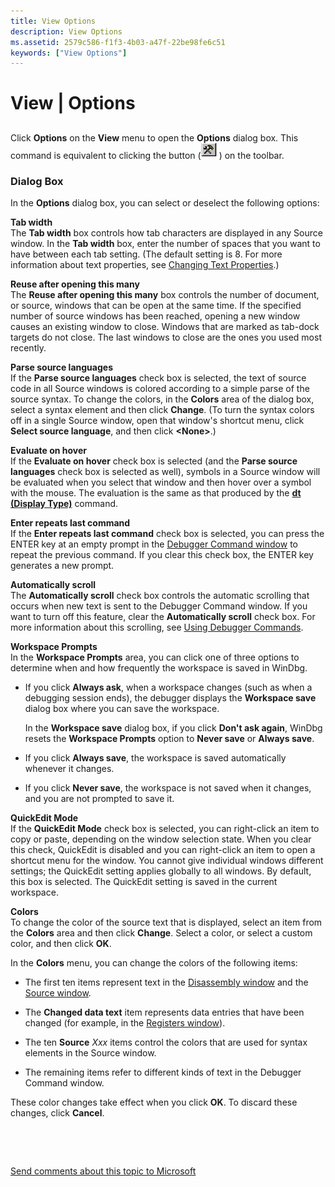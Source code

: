 ```yaml
---
title: View Options
description: View Options
ms.assetid: 2579c586-f1f3-4b03-a47f-22be98fe6c51
keywords: ["View Options"]
---
```


# View | Options


## <span id="ddk_view_options_dbg"></span><span id="DDK_VIEW_OPTIONS_DBG"></span>


Click **Options** on the **View** menu to open the **Options** dialog box. This command is equivalent to clicking the button (![screen shot of the options button](images/tbopt.png)) on the toolbar.

### <span id="dialog_box"></span><span id="DIALOG_BOX"></span>Dialog Box

In the **Options** dialog box, you can select or deselect the following options:

<span id="Tab_width"></span><span id="tab_width"></span><span id="TAB_WIDTH"></span>**Tab width**  
The **Tab width** box controls how tab characters are displayed in any Source window. In the **Tab width** box, enter the number of spaces that you want to have between each tab setting. (The default setting is 8. For more information about text properties, see [Changing Text Properties](changing-text-properties.md).)

<span id="Reuse_after_opening_this_many"></span><span id="reuse_after_opening_this_many"></span><span id="REUSE_AFTER_OPENING_THIS_MANY"></span>**Reuse after opening this many**  
The **Reuse after opening this many** box controls the number of document, or source, windows that can be open at the same time. If the specified number of source windows has been reached, opening a new window causes an existing window to close. Windows that are marked as tab-dock targets do not close. The last windows to close are the ones you used most recently.

<span id="Parse_source_languages"></span><span id="parse_source_languages"></span><span id="PARSE_SOURCE_LANGUAGES"></span>**Parse source languages**  
If the **Parse source languages** check box is selected, the text of source code in all Source windows is colored according to a simple parse of the source syntax. To change the colors, in the **Colors** area of the dialog box, select a syntax element and then click **Change**. (To turn the syntax colors off in a single Source window, open that window's shortcut menu, click **Select source language**, and then click **&lt;None&gt;**.)

<span id="Evaluate_on_hover"></span><span id="evaluate_on_hover"></span><span id="EVALUATE_ON_HOVER"></span>**Evaluate on hover**  
If the **Evaluate on hover** check box is selected (and the **Parse source languages** check box is selected as well), symbols in a Source window will be evaluated when you select that window and then hover over a symbol with the mouse. The evaluation is the same as that produced by the [**dt (Display Type)**](dt--display-type-.md) command.

<span id="Enter_repeats_last_command"></span><span id="enter_repeats_last_command"></span><span id="ENTER_REPEATS_LAST_COMMAND"></span>**Enter repeats last command**  
If the **Enter repeats last command** check box is selected, you can press the ENTER key at an empty prompt in the [Debugger Command window](debugger-command-window.md) to repeat the previous command. If you clear this check box, the ENTER key generates a new prompt.

<span id="Automatically_scroll"></span><span id="automatically_scroll"></span><span id="AUTOMATICALLY_SCROLL"></span>**Automatically scroll**  
The **Automatically scroll** check box controls the automatic scrolling that occurs when new text is sent to the Debugger Command window. If you want to turn off this feature, clear the **Automatically scroll** check box. For more information about this scrolling, see [Using Debugger Commands](using-debugger-commands.md).

<span id="Workspace_Prompts"></span><span id="workspace_prompts"></span><span id="WORKSPACE_PROMPTS"></span>**Workspace Prompts**  
In the **Workspace Prompts** area, you can click one of three options to determine when and how frequently the workspace is saved in WinDbg.

-   If you click **Always ask**, when a workspace changes (such as when a debugging session ends), the debugger displays the **Workspace save** dialog box where you can save the workspace.

    In the **Workspace save** dialog box, if you click **Don't ask again**, WinDbg resets the **Workspace Prompts** option to **Never save** or **Always save**.

-   If you click **Always save**, the workspace is saved automatically whenever it changes.

-   If you click **Never save**, the workspace is not saved when it changes, and you are not prompted to save it.

<span id="QuickEdit_Mode"></span><span id="quickedit_mode"></span><span id="QUICKEDIT_MODE"></span>**QuickEdit Mode**  
If the **QuickEdit Mode** check box is selected, you can right-click an item to copy or paste, depending on the window selection state. When you clear this check, QuickEdit is disabled and you can right-click an item to open a shortcut menu for the window. You cannot give individual windows different settings; the QuickEdit setting applies globally to all windows. By default, this box is selected. The QuickEdit setting is saved in the current workspace.

<span id="Colors"></span><span id="colors"></span><span id="COLORS"></span>**Colors**  
To change the color of the source text that is displayed, select an item from the **Colors** area and then click **Change**. Select a color, or select a custom color, and then click **OK**.

In the **Colors** menu, you can change the colors of the following items:

-   The first ten items represent text in the [Disassembly window](disassembly-window.md) and the [Source window](source-window.md).

-   The **Changed data text** item represents data entries that have been changed (for example, in the [Registers window](registers-window.md)).

-   The ten **Source** *Xxx* items control the colors that are used for syntax elements in the Source window.

-   The remaining items refer to different kinds of text in the Debugger Command window.

These color changes take effect when you click **OK**. To discard these changes, click **Cancel**.

 

 

[Send comments about this topic to Microsoft](mailto:wsddocfb@microsoft.com?subject=Documentation%20feedback%20[debugger\debugger]:%20View%20|%20Options%20%20RELEASE:%20%285/15/2017%29&body=%0A%0APRIVACY%20STATEMENT%0A%0AWe%20use%20your%20feedback%20to%20improve%20the%20documentation.%20We%20don't%20use%20your%20email%20address%20for%20any%20other%20purpose,%20and%20we'll%20remove%20your%20email%20address%20from%20our%20system%20after%20the%20issue%20that%20you're%20reporting%20is%20fixed.%20While%20we're%20working%20to%20fix%20this%20issue,%20we%20might%20send%20you%20an%20email%20message%20to%20ask%20for%20more%20info.%20Later,%20we%20might%20also%20send%20you%20an%20email%20message%20to%20let%20you%20know%20that%20we've%20addressed%20your%20feedback.%0A%0AFor%20more%20info%20about%20Microsoft's%20privacy%20policy,%20see%20http://privacy.microsoft.com/default.aspx. "Send comments about this topic to Microsoft")




